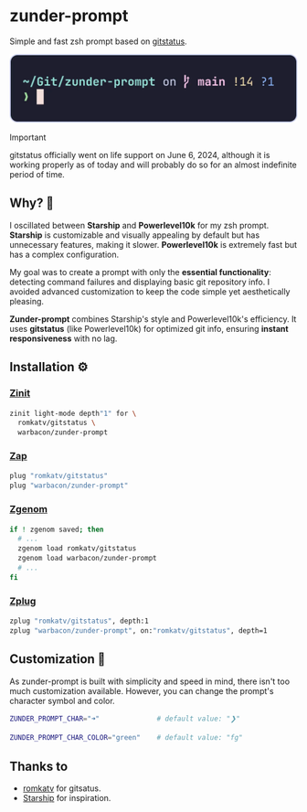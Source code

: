 # zunder-prompt

Simple and fast zsh prompt based on [gitstatus](https://github.com/romkatv/gitstatus).

![preview](./assets/preview.webp)

> [!IMPORTANT]
> gitstatus officially went on life support on June 6, 2024, although it is
> working properly as of today and will probably do so for an almost indefinite
> period of time.

## Why? 🤔

I oscillated between **Starship** and **Powerlevel10k** for my zsh prompt.
**Starship** is customizable and visually appealing by default but has
unnecessary features, making it slower. **Powerlevel10k** is extremely fast but
has a complex configuration.

My goal was to create a prompt with only the **essential functionality**:
detecting command failures and displaying basic git repository info. I avoided
advanced customization to keep the code simple yet aesthetically pleasing.

**Zunder-prompt** combines Starship's style and Powerlevel10k's efficiency. It
uses **gitstatus** (like Powerlevel10k) for optimized git info, ensuring
**instant responsiveness** with no lag.

## Installation ⚙️

### [Zinit](https://github.com/zdharma-continuum/zinit)

```sh
zinit light-mode depth"1" for \
  romkatv/gitstatus \
  warbacon/zunder-prompt
```

### [Zap](https://github.com/zap-zsh/zap)

```sh
plug "romkatv/gitstatus"
plug "warbacon/zunder-prompt"
```

### [Zgenom](https://github.com/jandamm/zgenom)

```sh
if ! zgenom saved; then
  # ...
  zgenom load romkatv/gitstatus
  zgenom load warbacon/zunder-prompt
  # ...
fi
```

### [Zplug](https://github.com/zplug/zplug)

```sh
zplug "romkatv/gitstatus", depth:1
zplug "warbacon/zunder-prompt", on:"romkatv/gitstatus", depth=1
```

## Customization 🎨

As zunder-prompt is built with simplicity and speed in mind, there isn't too
much customization available. However, you can change the prompt's character
symbol and color.

```sh
ZUNDER_PROMPT_CHAR="➜"              # default value: "❯"

ZUNDER_PROMPT_CHAR_COLOR="green"    # default value: "fg"
```

## Thanks to

- [romkatv](https://github.com/romkatv) for gitsatus.
- [Starship](https://starship.rs/) for inspiration.
